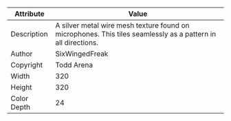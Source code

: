 # 
| Attribute | Value |
| ---  | ---     |
| Description | A silver metal wire mesh texture found on microphones.  This tiles seamlessly as a pattern in all directions. |
| Author | SixWingedFreak |
| Copyright | Todd Arena |
| Width | 320 |
| Height | 320 |
| Color Depth | 24 |
